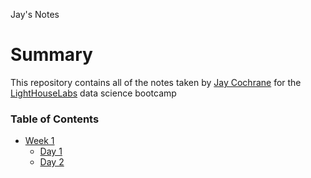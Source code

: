 Jay's Notes
# Summary
This repository contains all of the notes taken by [Jay Cochrane](https://github.com/jcoch1) for the [LightHouseLabs](https://www.lighthouselabs.ca/) data science bootcamp


### Table of Contents
* [Week 1](/Week_1)
  * [Day 1](/Week_1/Day_1)
  * [Day 2](/Week_1/Day_2)